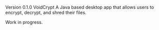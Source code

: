 Version 0.1.0
VoidCrypt
A Java based desktop app that allows users to encrypt, decrypt, and shred their files. 

Work in progress.
